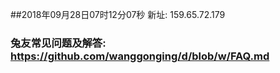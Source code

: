 ##2018年09月28日07时12分07秒 新址: 159.65.72.179
### 兔友常见问题及解答: https://github.com/wanggonging/d/blob/w/FAQ.md
